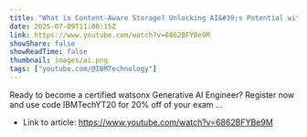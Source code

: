 ```yaml
---
title: "What is Content-Aware Storage? Unlocking AI&#39;s Potential with RAG"
date: 2025-07-09T11:00:15Z
link: https://www.youtube.com/watch?v=6862BFYBe9M
showShare: false
showReadTime: false
thumbnail: images/ai.png
tags: ["youtube.com/@IBMTechnology"]
---
```

Ready to become a certified watsonx Generative AI Engineer? Register now and use code IBMTechYT20 for 20% off of your exam ...

- Link to article: https://www.youtube.com/watch?v=6862BFYBe9M